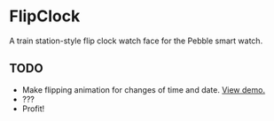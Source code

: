 # FlipClock

A train station-style flip clock watch face for the Pebble smart watch.

## TODO

* Make flipping animation for changes of time and date. [View demo.](http://prototypal.net/pebble/html/)
* ???
* Profit!

